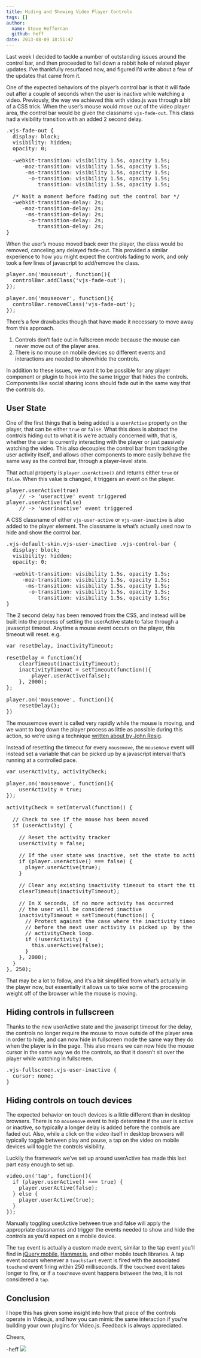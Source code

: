 ```yaml
---
title: Hiding and Showing Video Player Controls
tags: []
author:
  name: Steve Heffernan
  github: heff
date: 2013-08-09 18:51:47
---
```


Last week I decided to tackle a number of outstanding issues around the control bar, and then proceeded to fall down a rabbit hole of related player updates. I&rsquo;ve thankfully resurfaced now, and figured I&rsquo;d write about a few of the updates that came from it.

One of the expected behaviors of the player&rsquo;s control bar is that it will fade out after a couple of seconds when the user is inactive while watching a video. Previously, the way we achieved this with video.js was through a bit of a CSS trick. When the user&rsquo;s mouse would move out of the video player area, the control bar would be given the classname `vjs-fade-out`. This class had a visibility transition with an added 2 second delay.

<pre class="prettyprint">
.vjs-fade-out {
  display: block;
  visibility: hidden;
  opacity: 0;

  -webkit-transition: visibility 1.5s, opacity 1.5s;
     -moz-transition: visibility 1.5s, opacity 1.5s;
      -ms-transition: visibility 1.5s, opacity 1.5s;
       -o-transition: visibility 1.5s, opacity 1.5s;
          transition: visibility 1.5s, opacity 1.5s;

  /* Wait a moment before fading out the control bar */
  -webkit-transition-delay: 2s;
     -moz-transition-delay: 2s;
      -ms-transition-delay: 2s;
       -o-transition-delay: 2s;
          transition-delay: 2s;
}
</pre>

When the user&rsquo;s mouse moved back over the player, the class would be removed, canceling any delayed fade-out. This provided a similar experience to how you might expect the controls fading to work, and only took a few lines of javascript to add/remove the class.

<pre class="prettyprint">
player.on('mouseout', function(){ 
  controlBar.addClass('vjs-fade-out'); 
});

player.on('mouseover', function(){ 
  controlBar.removeClass('vjs-fade-out'); 
});
</pre>

There&rsquo;s a few drawbacks though that have made it necessary to move away from this approach.

1.  Controls don&rsquo;t fade out in fullscreen mode because the mouse can never move out of the player area.
2.  There is no mouse on mobile devices so different events and interactions are needed to show/hide the controls.

In addition to these issues, we want it to be possible for any player component or plugin to hook into the same trigger that hides the controls. Components like social sharing icons should fade out in the same way that the controls do.

## User State

One of the first things that is being added is a `userActive` property on the player, that can be either `true` or `false`. What this does is abstract the controls hiding out to what it is we&rsquo;re actually concerned with, that is, whether the user is currently interacting with the player or just passively watching the video. This also decouples the control bar from tracking the user activity itself, and allows other components to more easily behave the same way as the control bar, through a player-level state.

That actual property is `player.userActive()` and returns either `true` or `false`. When this value is changed, it triggers an event on the player.

<pre class="prettyprint">
player.userActive(true)
    // -&gt; 'useractive' event triggered
player.userActive(false)
    // -&gt; 'userinactive' event triggered
</pre>

A CSS classname of either `vjs-user-active` or `vjs-user-inactive` is also added to the player element. The classname is what&rsquo;s actually used now to hide and show the control bar.

<pre class="prettyprint">
.vjs-default-skin.vjs-user-inactive .vjs-control-bar {
  display: block;
  visibility: hidden;
  opacity: 0;

  -webkit-transition: visibility 1.5s, opacity 1.5s;
     -moz-transition: visibility 1.5s, opacity 1.5s;
      -ms-transition: visibility 1.5s, opacity 1.5s;
       -o-transition: visibility 1.5s, opacity 1.5s;
          transition: visibility 1.5s, opacity 1.5s;
}
</pre>

The 2 second delay has been removed from the CSS, and instead will be built into the process of setting the userActive state to false through a javascript timeout. Anytime a mouse event occurs on the player, this timeout will reset. e.g.

<pre class="prettyprint">
var resetDelay, inactivityTimeout;

resetDelay = function(){
    clearTimeout(inactivityTimeout);
    inactivityTimeout = setTimeout(function(){
        player.userActive(false);
    }, 2000);
};

player.on('mousemove', function(){
    resetDelay();
})
</pre>

The mousemove event is called very rapidly while the mouse is moving, and we want to bog down the player process as little as possible during this action, so we&rsquo;re using a technique [written about by John Resig](http://ejohn.org/blog/learning-from-twitter/).

Instead of resetting the timeout for every `mousemove`, the `mousemove` event will instead set a variable that can be picked up by a javascript interval that&rsquo;s running at a controlled pace.

<pre class="prettyprint">
var userActivity, activityCheck;

player.on('mousemove', function(){
    userActivity = true;
});

activityCheck = setInterval(function() {

  // Check to see if the mouse has been moved
  if (userActivity) {

    // Reset the activity tracker
    userActivity = false;

    // If the user state was inactive, set the state to active
    if (player.userActive() === false) {
      player.userActive(true);
    }

    // Clear any existing inactivity timeout to start the timer over
    clearTimeout(inactivityTimeout);

    // In X seconds, if no more activity has occurred 
    // the user will be considered inactive
    inactivityTimeout = setTimeout(function() {
      // Protect against the case where the inactivity timeout can trigger
      // before the next user activity is picked up  by the 
      // activityCheck loop.
      if (!userActivity) {
        this.userActive(false);
      }
    }, 2000);
  }
}, 250);
</pre>

That may be a lot to follow, and it&rsquo;s a bit simplified from what&rsquo;s actually in the player now, but essentially it allows us to take some of the processing weight off of the browser while the mouse is moving.

## Hiding controls in fullscreen

Thanks to the new userActive state and the javascript timeout for the delay, the controls no longer require the mouse to move outside of the player area in order to hide, and can now hide in fullscreen mode the same way they do when the player is in the page. This also means we can now hide the mouse cursor in the same way we do the controls, so that it doesn&rsquo;t sit over the player while watching in fullscreen.

<pre class="prettyprint">
.vjs-fullscreen.vjs-user-inactive {
  cursor: none;
}
</pre>

## Hiding controls on touch devices

The expected behavior on touch devices is a little different than in desktop browsers. There is no `mousemove` event to help determine if the user is active or inactive, so typically a longer delay is added before the controls are faded out. Also, while a click on the video itself in desktop browsers will typically toggle between play and pause, a tap on the video on mobile devices will toggle the controls visibility.

Luckily the framework we&rsquo;ve set up around userActive has made this last part easy enough to set up.

<pre class="prettyprint">
video.on('tap', function(){
  if (player.userActive() === true) {
    player.userActive(false);
  } else {
    player.userActive(true);
  }
});
</pre>

Manually toggling userActive between true and false will apply the appropriate classnames and trigger the events needed to show and hide the controls as you&rsquo;d expect on a mobile device.

The `tap` event is actually a custom made event, similar to the tap event you&rsquo;ll find in [jQuery mobile](http://jquerymobile.com), [Hammer.js](http://eightmedia.github.io/hammer.js/), and other mobile touch libraries. A tap event occurs whenever a `touchstart` event is fired with the associated `touchend` event firing within 250 milliseconds. If the `touchend` event takes longer to fire, or if a `touchmove` event happens between the two, it is not considered a `tap`.

## Conclusion

I hope this has given some insight into how that piece of the controls operate in Video.js, and how you can mimic the same interaction if you&rsquo;re building your own plugins for Video.js. Feedback is always appreciated.

Cheers,

-heff
![](http://feeds.feedburner.com/~r/video-js/~4/70tJSFYIq9Y)
